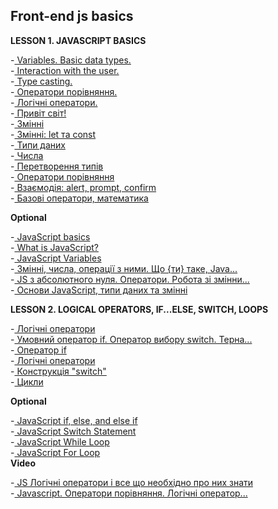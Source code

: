 ## Front-end js basics

**LESSON 1. JAVASCRIPT BASICS**  

-[ Variables. Basic data types.](https://www.youtube.com/watch?v=qp7s_V4V5XM&t=0s&ab_channel=DANclasses)  
-[ Interaction with the user.](https://www.youtube.com/watch?v=v_lQgiYB42s&t=0s&ab_channel=DANclasses)  
-[ Type casting.](https://www.youtube.com/watch?v=Sp3kYGImSTo&t=0s&ab_channel=DANclasses)  
-[ Оператори порівняння.](https://www.youtube.com/watch?v=r_yoMjg9xLs&t=0s&ab_channel=DANclasses)  
-[ Логічні оператори.](https://www.youtube.com/watch?v=83-_KO7DFYY&t=0s&ab_channel=DANclasses)  
-[ Привіт світ!](https://learn.javascript.ru/hello-world)  
-[ Змінні](https://learn.javascript.ru/variables)  
-[ Змінні: let та const](https://learn.javascript.ru/let-const)  
-[ Типи даних](https://learn.javascript.ru/types)  
-[ Числа](https://learn.javascript.ru/number)  
-[ Перетворення типів](https://learn.javascript.ru/type-conversions)  
-[ Оператори порівняння](https://learn.javascript.ru/comparison)  
-[ Взаємодія: alert, prompt, confirm](https://learn.javascript.ru/alert-prompt-confirm)  
-[ Базові оператори, математика](https://learn.javascript.ru/operators)  

**Optional**

-[ JavaScript basics](https://developer.mozilla.org/en-US/docs/Learn/Getting_started_with_the_web/JavaScript_basics)  
-[ What is JavaScript?](https://developer.mozilla.org/en-US/docs/Learn/JavaScript/First_steps/What_is_JavaScript)  
-[ JavaScript Variables](https://www.w3schools.com/js/js_variables.asp)  
-[ Змінні, числа, операції з ними. Що {ти} таке, Java...](https://www.youtube.com/watch?v=hJy0Ki8j7G0&ab_channel=%D0%9D%D0%B0%D0%B2%D1%87%D0%B0%D1%94%D0%BC%D0%BE%D1%81%D1%8F%D0%A0%D0%B0%D0%B7%D0%BE%D0%BC)  
-[ JS з абсолютного нуля. Оператори. Робота зі змінни...](https://www.youtube.com/watch?v=v1EFtU8WUr0&ab_channel=%D0%9F%D1%80%D0%BE%D0%B3%D1%80%D0%B0%D0%BC%D1%83%D0%B2%D0%B0%D0%BD%D0%BD%D1%8F%D0%A3%D0%BA%D1%80%D0%B0%D1%97%D0%BD%D1%81%D1%8C%D0%BA%D0%BE%D1%8E)  
-[ Основи JavaScript, типи даних та змінні](https://www.youtube.com/watch?v=pgirSlwRnHU&ab_channel=LogosITAcademyUA)  

**LESSON 2. LOGICAL OPERATORS, IF...ELSE, SWITCH, LOOPS**  

-[ Логічні оператори](https://www.youtube.com/watch?v=83-_KO7DFYY&t=0s&ab_channel=DANclasses)  
-[ Умовний оператор if. Оператор вибору switch. Терна...](https://www.youtube.com/watch?v=oTggTDXUEoc&t=0s&ab_channel=DANclasses)  
-[ Оператор if](https://learn.javascript.ru/ifelse)  
-[ Логічні оператори](https://learn.javascript.ru/logical-operators)  
-[ Конструкція "switch"](https://learn.javascript.ru/switch)  
-[ Цикли](https://learn.javascript.ru/while-for)  

**Optional**

-[ JavaScript if, else, and else if](https://www.w3schools.com/js/js_if_else.asp)  
-[ JavaScript Switch Statement](https://www.w3schools.com/js/js_switch.asp)  
-[ JavaScript While Loop](https://www.w3schools.com/js/js_loop_while.asp)  
-[ JavaScript For Loop](https://www.w3schools.com/js/js_loop_for.asp)  
**Video**

-[ JS Логічні оператори і все що необхідно про них знати](https://www.youtube.com/watch?v=Nn79iOFiBuY&ab_channel=Front-end%D0%B7%D0%BD%D1%83%D0%BB%D1%8F)  
-[ Javascript. Оператори порівняння. Логічні оператор...](https://www.youtube.com/watch?v=_dh-fq93NVU&ab_channel=HelloWorld)  
